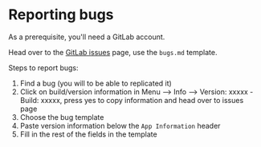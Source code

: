 # Reporting bugs
As a prerequisite, you'll need a GitLab account.  

Head over to the [GitLab issues](https://gitlab.com/safesurfer/SafeSurfer-Desktop/issues/new) page, use the `bugs.md` template.  

Steps to report bugs:  
1. Find a bug (you will to be able to replicated it)
2. Click on build/version information in Menu --> Info --> Version: xxxxx - Build: xxxxx, press yes to copy information and head over to issues page
3. Choose the bug template
4. Paste version information below the `App Information` header
5. Fill in the rest of the fields in the template